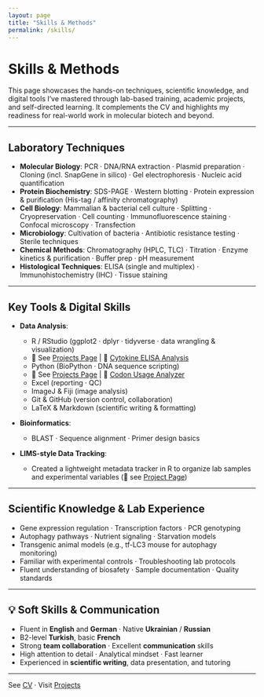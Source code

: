 ```yaml
---
layout: page
title: "Skills & Methods"
permalink: /skills/
---
```


# Skills & Methods

This page showcases the hands-on techniques, scientific knowledge, and digital tools I’ve mastered through lab-based training, academic projects, and self-directed learning. It complements the CV and highlights my readiness for real-world work in molecular biotech and beyond.

---

## Laboratory Techniques

- **Molecular Biology**: PCR · DNA/RNA extraction · Plasmid preparation · Cloning (incl. SnapGene in silico) · Gel electrophoresis · Nucleic acid quantification
- **Protein Biochemistry**: SDS-PAGE · Western blotting · Protein expression & purification (His-tag / affinity chromatography)
- **Cell Biology**: Mammalian & bacterial cell culture · Splitting · Cryopreservation · Cell counting · Immunofluorescence staining · Confocal microscopy · Transfection
- **Microbiology**: Cultivation of bacteria · Antibiotic resistance testing · Sterile techniques
- **Chemical Methods**: Chromatography (HPLC, TLC) · Titration · Enzyme kinetics & purification · Buffer prep · pH measurement
- **Histological Techniques**: ELISA (single and multiplex) · Immunohistochemistry (IHC) · Tissue staining

---

## Key Tools & Digital Skills

- **Data Analysis**:
  - R / RStudio (ggplot2 · dplyr · tidyverse · data wrangling & visualization)
  - 📁 See [Projects Page](projects.md) | 🔗 [Cytokine ELISA Analysis](https://github.com/dkMarina/Cytokine_ELISA_Analysis)
  - Python (BioPython · DNA sequence scripting)
  - 📁 See [Projects Page](projects.md) | 🔗 [Codon Usage Analyzer](https://github.com/dkMarina/Codon_Usage_Analyzer)
  - Excel (reporting · QC)
  - ImageJ & Fiji (image analysis)
  - Git & GitHub (version control, collaboration)
  - LaTeX & Markdown (scientific writing & formatting)

- **Bioinformatics**:
  - BLAST · Sequence alignment · Primer design basics

- **LIMS-style Data Tracking**:  
  - Created a lightweight metadata tracker in R to organize lab samples and experimental variables (📁 see [Project Page](projects.md))

---

##  Scientific Knowledge & Lab Experience

- Gene expression regulation · Transcription factors · PCR genotyping
- Autophagy pathways · Nutrient signaling · Starvation models
- Transgenic animal models (e.g., tf-LC3 mouse for autophagy monitoring)
- Familiar with experimental controls · Troubleshooting lab protocols
- Fluent understanding of biosafety · Sample documentation · Quality standards

---

## 💡 Soft Skills & Communication

- Fluent in **English** and **German** · Native **Ukrainian** / **Russian**
- B2-level **Turkish**, basic **French**
- Strong **team collaboration** · Excellent **communication** skills
- High attention to detail · Analytical mindset · Fast learner
- Experienced in **scientific writing**, data presentation, and tutoring

---

See [CV](assets/CV.pdf) · Visit [Projects](projects.md)
